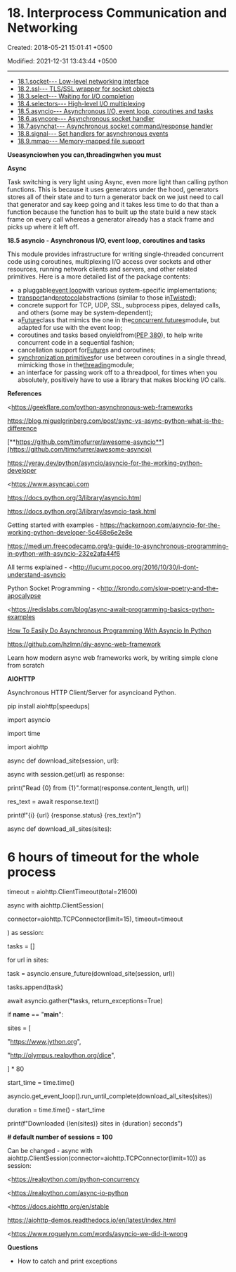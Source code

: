 # 18. Interprocess Communication and Networking

Created: 2018-05-21 15:01:41 +0500

Modified: 2021-12-31 13:43:44 +0500

---
-   [18.1.socket--- Low-level networking interface](https://docs.python.org/3/library/socket.html)
-   [18.2.ssl--- TLS/SSL wrapper for socket objects](https://docs.python.org/3/library/ssl.html)
-   [18.3.select--- Waiting for I/O completion](https://docs.python.org/3/library/select.html)
-   [18.4.selectors--- High-level I/O multiplexing](https://docs.python.org/3/library/selectors.html)
-   [18.5.asyncio--- Asynchronous I/O, event loop, coroutines and tasks](https://docs.python.org/3/library/asyncio.html)
-   [18.6.asyncore--- Asynchronous socket handler](https://docs.python.org/3/library/asyncore.html)
-   [18.7.asynchat--- Asynchronous socket command/response handler](https://docs.python.org/3/library/asynchat.html)
-   [18.8.signal--- Set handlers for asynchronous events](https://docs.python.org/3/library/signal.html)
-   [18.9.mmap--- Memory-mapped file support](https://docs.python.org/3/library/mmap.html)



**Useasynciowhen you can,threadingwhen you must**



**Async**

Task switching is very light using Async, even more light than calling python functions. This is because it uses generators under the hood, generators stores all of their state and to turn a generator back on we just need to call that generator and say keep going and it takes less time to do that than a function because the function has to built up the state build a new stack frame on every call whereas a generator already has a stack frame and picks up where it left off.



**18.5 asyncio - Asynchronous I/O, event loop, coroutines and tasks**

This module provides infrastructure for writing single-threaded concurrent code using coroutines, multiplexing I/O access over sockets and other resources, running network clients and servers, and other related primitives. Here is a more detailed list of the package contents:
-   a pluggable[event loop](https://docs.python.org/3/library/asyncio-eventloop.html#asyncio-event-loop)with various system-specific implementations;
-   [transport](https://docs.python.org/3/library/asyncio-protocol.html#asyncio-transport)and[protocol](https://docs.python.org/3/library/asyncio-protocol.html#asyncio-protocol)abstractions (similar to those in[Twisted](https://twistedmatrix.com/trac/));
-   concrete support for TCP, UDP, SSL, subprocess pipes, delayed calls, and others (some may be system-dependent);
-   a[Future](https://docs.python.org/3/library/asyncio-task.html#asyncio.Future)class that mimics the one in the[concurrent.futures](https://docs.python.org/3/library/concurrent.futures.html#module-concurrent.futures)module, but adapted for use with the event loop;
-   coroutines and tasks based onyieldfrom([PEP 380](https://www.python.org/dev/peps/pep-0380)), to help write concurrent code in a sequential fashion;
-   cancellation support for[Future](https://docs.python.org/3/library/asyncio-task.html#asyncio.Future)s and coroutines;
-   [synchronization primitives](https://docs.python.org/3/library/asyncio-sync.html#asyncio-sync)for use between coroutines in a single thread, mimicking those in the[threading](https://docs.python.org/3/library/threading.html#module-threading)module;
-   an interface for passing work off to a threadpool, for times when you absolutely, positively have to use a library that makes blocking I/O calls.



**References**

<https://geekflare.com/python-asynchronous-web-frameworks

<https://blog.miguelgrinberg.com/post/sync-vs-async-python-what-is-the-difference>



[**https://github.com/timofurrer/awesome-asyncio**](https://github.com/timofurrer/awesome-asyncio)

<https://yeray.dev/python/asyncio/asyncio-for-the-working-python-developer>

<https://www.asyncapi.com



<https://docs.python.org/3/library/asyncio.html>

<https://docs.python.org/3/library/asyncio-task.html>



Getting started with examples - <https://hackernoon.com/asyncio-for-the-working-python-developer-5c468e6e2e8e>

<https://medium.freecodecamp.org/a-guide-to-asynchronous-programming-in-python-with-asyncio-232e2afa44f6>

All terms explained - <http://lucumr.pocoo.org/2016/10/30/i-dont-understand-asyncio



Python Socket Programming - <http://krondo.com/slow-poetry-and-the-apocalypse



<https://redislabs.com/blog/async-await-programming-basics-python-examples

[How To Easily Do Asynchronous Programming With Asyncio In Python](https://www.youtube.com/watch?v=2IW-ZEui4h4)



<https://github.com/hzlmn/diy-async-web-framework>

Learn how modern async web frameworks work, by writing simple clone from scratch



**AIOHTTP**

Asynchronous HTTP Client/Server for asyncioand Python.



pip install aiohttp[speedups]



import asyncio

import time

import aiohttp



async def download_site(session, url):

async with session.get(url) as response:

print("Read {0} from {1}".format(response.content_length, url))

res_text = await response.text()

print(f"{i} {url} {response.status} {res_text}n")



async def download_all_sites(sites):

# 6 hours of timeout for the whole process

timeout = aiohttp.ClientTimeout(total=21600)

async with aiohttp.ClientSession(

connector=aiohttp.TCPConnector(limit=15), timeout=timeout

) as session:

tasks = []

for url in sites:

task = asyncio.ensure_future(download_site(session, url))

tasks.append(task)

await asyncio.gather(*tasks, return_exceptions=True)



if __name__ == "__main__":

sites = [

"<https://www.jython.org>",

"<http://olympus.realpython.org/dice>",

] * 80

start_time = time.time()

asyncio.get_event_loop().run_until_complete(download_all_sites(sites))

duration = time.time() - start_time

print(f"Downloaded {len(sites)} sites in {duration} seconds")



**# default number of sessions = 100**

Can be changed - async with aiohttp.ClientSession(connector=aiohttp.TCPConnector(limit=10)) as session:





<https://realpython.com/python-concurrency

<https://realpython.com/async-io-python



<https://docs.aiohttp.org/en/stable

<https://aiohttp-demos.readthedocs.io/en/latest/index.html>



<https://www.roguelynn.com/words/asyncio-we-did-it-wrong



**Questions**
-   How to catch and print exceptions
